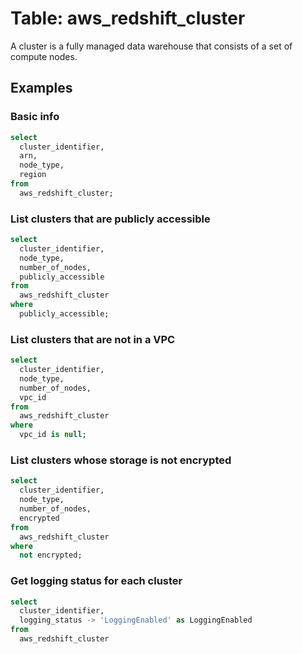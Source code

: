 # Table: aws_redshift_cluster

A cluster is a fully managed data warehouse that consists of a set of compute nodes.

## Examples

### Basic info

```sql
select
  cluster_identifier,
  arn,
  node_type,
  region
from
  aws_redshift_cluster;
```

### List clusters that are publicly accessible

```sql
select
  cluster_identifier,
  node_type,
  number_of_nodes,
  publicly_accessible
from
  aws_redshift_cluster
where
  publicly_accessible;
```

### List clusters that are not in a VPC

```sql
select
  cluster_identifier,
  node_type,
  number_of_nodes,
  vpc_id
from
  aws_redshift_cluster
where
  vpc_id is null;
```

### List clusters whose storage is not encrypted

```sql
select
  cluster_identifier,
  node_type,
  number_of_nodes,
  encrypted
from
  aws_redshift_cluster
where
  not encrypted;
```

### Get logging status for each cluster

```sql
select
  cluster_identifier,
  logging_status -> 'LoggingEnabled' as LoggingEnabled
from
  aws_redshift_cluster
```
